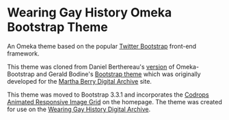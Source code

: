 Wearing Gay History Omeka Bootstrap Theme
===============

An Omeka theme based on the popular [Twitter Bootstrap](http://twitter.github.io/bootstrap/) front-end framework.

This theme was cloned from Daniel Berthereau's [version](https://github.com/Daniel-KM/omeka-bootstrap) of Omeka-Bootstrap and Gerald Bodine's [Bootstrap theme](https://github.com/gsbodine/omeka-bootstrap) which was originally developed for the [Martha Berry Digital Archive](https://mbda.berry.edu) site.

This theme was moved to Bootstrap 3.3.1 and incorporates the [Codrops Animated Responsive Image Grid](https://github.com/codrops/AnimatedResponsiveImageGrid) on the homepage. The theme was created for use on the [Wearing Gay History Digital Archive](http://www.wearinggayhistory.com).


